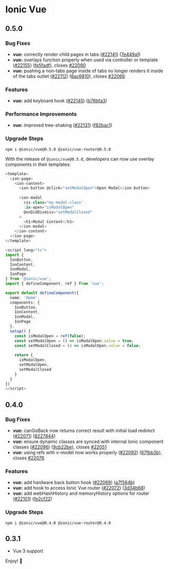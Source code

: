 # Ionic Vue

## 0.5.0

### Bug Fixes

* **vue:** correctly render child pages in tabs ([#22141](https://github.com/ionic-team/ionic/issues/22141)) ([7e449a1](https://github.com/ionic-team/ionic/commit/7e449a1ca62956d36b92c32289e5db7a3acb6718))
* **vue:** overlays function properly when used via controller or template ([#22155](https://github.com/ionic-team/ionic/issues/22155)) ([fe5fadf](https://github.com/ionic-team/ionic/commit/fe5fadf19cd63087311959c549e7e7c55261b459)), closes [#22090](https://github.com/ionic-team/ionic/issues/22090)
* **vue:** pushing a non-tabs page inside of tabs no longer renders it inside of the tabs outlet ([#22112](https://github.com/ionic-team/ionic/issues/22112)) ([6ac6810](https://github.com/ionic-team/ionic/commit/6ac6810148182a829348e8cac2e3b722448dad98)), closes [#22066](https://github.com/ionic-team/ionic/issues/22066)

### Features

* **vue:** add keyboard hook ([#22145](https://github.com/ionic-team/ionic/issues/22145)) ([b76bfa3](https://github.com/ionic-team/ionic/commit/b76bfa36c207ab18450d874cb876803aace58bea))


### Performance Improvements

* **vue:** improved tree-shaking ([#22131](https://github.com/ionic-team/ionic/issues/22131)) ([f82bac1](https://github.com/ionic-team/ionic/commit/f82bac17806e87772033b4602285fe0662d190e3))

### Upgrade Steps

```
npm i @ionic/vue@0.5.0 @ionic/vue-router@0.5.0
```

With the release of `@ionic/vue@0.5.0`, developers can now use overlay components in their templates:

```typescript
<template>
  <ion-page>
    <ion-content>
      <ion-button @click="setModalOpen">Open Modal</ion-button>
      
      <ion-modal
        css-class="my-modal-class"
        :is-open="isModalOpen"
        @onDidDismiss="setModalClosed"
      >
        <h1>Modal Content</h1>
      </ion-modal>
    </ion-content>
  </ion-page>
</template>

<script lang="ts">
import { 
  IonButton, 
  IonContent, 
  IonModal, 
  IonPage
} from '@ionic/vue';
import { defineComponent, ref } from 'vue';

export default defineComponent({
  name: 'Home',
  components: {
    IonButton, 
    IonContent, 
    IonModal, 
    IonPage
  },
  setup() {
    const isModalOpen = ref(false);
    const setModalOpen = () => isModalOpen.value = true;
    const setModalClosed = () => isModalOpen.value = false;
    
    return {
      isModalOpen,
      setModalOpen,
      setModalClosed
    }
  }
})
</script>
```


## 0.4.0

### Bug Fixes

* **vue:** canGoBack now returns correct result with initial load redirect ([#22071](https://github.com/ionic-team/ionic/issues/22071)) ([8227844](https://github.com/ionic-team/ionic/commit/8227844cbc6da252acb97bfa0f9a2cefa40185f9))
* **vue:** ensure dynamic classes are synced with internal Ionic component classes ([#22096](https://github.com/ionic-team/ionic/issues/22096)) ([9cb22be](https://github.com/ionic-team/ionic/commit/9cb22be91a232c395780f7ceb50c3e9ae28e7dc2)), closes [#22051](https://github.com/ionic-team/ionic/issues/22051)
* **vue:** using refs with v-model now works properly ([#22092](https://github.com/ionic-team/ionic/issues/22092)) ([67fbb3b](https://github.com/ionic-team/ionic/commit/67fbb3b963e2e75284b578777057c0822720fb1e)), closes [#22076](https://github.com/ionic-team/ionic/issues/22076)


### Features

* **vue:** add hardware back button hook ([#22069](https://github.com/ionic-team/ionic/issues/22069)) ([a7f564b](https://github.com/ionic-team/ionic/commit/a7f564b818a6ce5f97d999934d5cca77da1b2c83))
* **vue:** add hook to access Ionic Vue router ([#22072](https://github.com/ionic-team/ionic/issues/22072)) ([3d34b68](https://github.com/ionic-team/ionic/commit/3d34b68fbd25b724b6f89c01642788d325f6e909))
* **vue:** add webHashHistory and memoryHistory options for router ([#22101](https://github.com/ionic-team/ionic/issues/22101)) ([fe2cf22](https://github.com/ionic-team/ionic/commit/fe2cf22f5dab4e13458be0a93d38d346a03f7e3d))


### Upgrade Steps

```
npm i @ionic/vue@0.4.0 @ionic/vue-router@0.4.0
```



## 0.3.1

* Vue 3 support

Enjoy! :tada:
